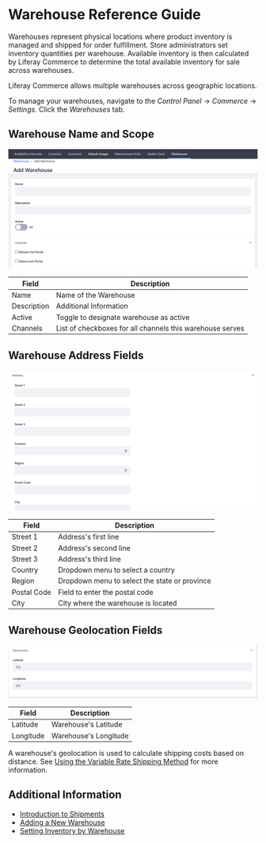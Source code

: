 # Warehouse Reference Guide

Warehouses represent physical locations where product inventory is managed and shipped for order fulfillment. Store administrators set inventory quantities per warehouse. Available inventory is then calculated by Liferay Commerce to determine the total available inventory for sale across warehouses.

Liferay Commerce allows multiple warehouses across geographic locations.

To manage your warehouses, navigate to the _Control Panel_ → _Commerce_ → _Settings_. Click the _Warehouses_ tab.

## Warehouse Name and Scope

![Adding a Warehouse](./warehouse-reference-guide/images/01.png)

| Field | Description |
| --- | --- |
| Name | Name of the Warehouse |
| Description | Additional Information |
| Active | Toggle to designate warehouse as active |
| Channels | List of checkboxes for all channels this warehouse serves |

## Warehouse Address Fields

![Adding the Warehouse's Address](./warehouse-reference-guide/images/02.png)

| Field | Description |
| --- | --- |
| Street 1 | Address's first line |
| Street 2 | Address's second line |
| Street 3 | Address's third line |
| Country | Dropdown menu to select a country |
| Region | Dropdown menu to select the state or province |
| Postal Code | Field to enter the postal code |
| City | City where the warehouse is located |

## Warehouse Geolocation Fields

![Setting the warehouse's geolocation](./warehouse-reference-guide/images/03.png)

| Field | Description |
| --- | --- |
| Latitude | Warehouse's Latitude |
| Longitude | Warehouse's Longitude |

A warehouse's geolocation is used to calculate shipping costs based on distance. See [Using the Variable Rate Shipping Method](../../store-administration/configuring-shipping-methods/using-the-variable-rate-shipping-method.md) for more information.

## Additional Information

* [Introduction to Shipments](../../orders-and-fulfillment/managing-shipments/introduction-to-shipments.md)
* [Adding a New Warehouse](./adding-a-new-warehouse.md)
* [Setting Inventory by Warehouse](./setting-inventory-by-warehouse.md)
